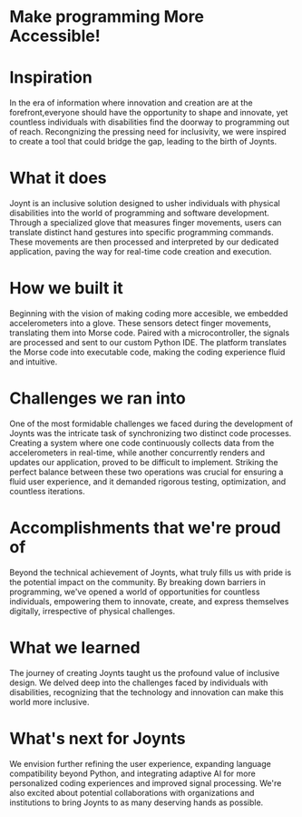 # Make programming More Accessible!
# Inspiration
In the era of information where innovation and creation are at the forefront,everyone should have the opportunity to shape and innovate, yet countless individuals with disabilities find the doorway to programming out of reach. Recongnizing the pressing need for inclusivity, we were inspired to create a tool that could bridge the gap, leading to the birth of Joynts.

# What it does
Joynt is an inclusive solution designed to usher individuals with physical disabilities into the world of programming and software development. Through a specialized glove that measures finger movements, users can translate distinct hand gestures into specific programming commands. These movements are then processed and interpreted by our dedicated application, paving the way for real-time code creation and execution.

# How we built it
Beginning with the vision of making coding more accesible, we embedded accelerometers into a glove. These sensors detect finger movements, translating them into Morse code. Paired with a microcontroller, the signals are processed and sent to our custom Python IDE. The platform translates the Morse code into executable code, making the coding experience fluid and intuitive.

# Challenges we ran into
One of the most formidable challenges we faced during the development of Joynts was the intricate task of synchronizing two distinct code processes. Creating a system where one code continuously collects data from the accelerometers in real-time, while another concurrently renders and updates our application, proved to be difficult to implement. Striking the perfect balance between these two operations was crucial for ensuring a fluid user experience, and it demanded rigorous testing, optimization, and countless iterations.

# Accomplishments that we're proud of
Beyond the technical achievement of Joynts, what truly fills us with pride is the potential impact on the community. By breaking down barriers in programming, we've opened a world of opportunities for countless individuals, empowering them to innovate, create, and express themselves digitally, irrespective of physical challenges.

# What we learned
The journey of creating Joynts taught us the profound value of inclusive design. We delved deep into the challenges faced by individuals with disabilities, recognizing that the technology and innovation can make this world more inclusive.

# What's next for Joynts
We envision further refining the user experience, expanding language compatibility beyond Python, and integrating adaptive AI for more personalized coding experiences and improved signal processing. We're also excited about potential collaborations with organizations and institutions to bring Joynts to as many deserving hands as possible.

